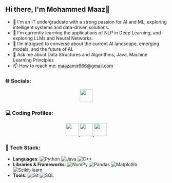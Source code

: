 ## Hi there, I'm Mohammed Maaz👋

<!--
**Themaazaamir46/Themaazaamir46** is a ✨ _special_ ✨ repository because its `README.md` (this file) appears on your GitHub profile.

Here are some ideas to get you started:
-->

- 🔭 I'm an IT undergraduate with a strong passion for AI and ML, exploring intelligent systems and data-driven solutions.
- 🌱 I'm currently learning the applications of NLP in Deep Learning, and exploring LLMs and Neural Networks.
- 🤔 I’m intrigued to converse about the current AI landscape, emerging models, and the future of AI.
- 💬 Ask me about Data Structures and Algorithms, Java, Machine Learning Principles
- 📫 How to reach me: maazamir666@gmail.com


### 🌐 Socials:
<p align="center">
    <a href="https://www.linkedin.com/in/maazaamir46/">
        <img src="https://img.shields.io/badge/LinkedIn-%230077B5?style=for-the-badge&logo=LinkedIn&logoColor=white" height="40">
    </a>
</p>

### 💻 Coding Profiles:
<p align="center">
    <a href="https://leetcode.com/u/themaazaamir46/">
        <img src="https://img.shields.io/badge/LeetCode-%23FFA116?style=for-the-badge&logo=LeetCode&logoColor=white" height="40">
    </a>
    <a href="https://www.codechef.com/users/maazamir666">
        <img src="https://img.shields.io/badge/CodeChef-%23D74A16?style=for-the-badge&logo=CodeChef&logoColor=white" height="40">
    </a>
    <a href="https://www.hackerrank.com/profile/maazamir666">
        <img src="https://img.shields.io/badge/HackerRank-%2300A4A6?style=for-the-badge&logo=HackerRank&logoColor=white" height="40">
    </a>
</p>


### 🚀 Tech Stack:
- **Languages**:
  ![Python](https://img.shields.io/badge/Python-3776AB?style=flat&logo=python&logoColor=white)
  ![Java](https://img.shields.io/badge/Java-%23ED8B00.svg?style=flat&logo=java&logoColor=white)
  ![C++](https://img.shields.io/badge/C%2B%2B-00599C?style=flat&logo=c%2B%2B&logoColor=white)
- **Libraries & Frameworks**:
  ![NumPy](https://img.shields.io/badge/NumPy-%23013243.svg?style=flat&logo=numpy&logoColor=white)
  ![Pandas](https://img.shields.io/badge/Pandas-150458?style=flat&logo=pandas&logoColor=white)
  ![Matplotlib](https://img.shields.io/badge/Matplotlib-%23E24C43.svg?style=flat&logo=matplotlib&logoColor=white)
  ![Scikit-learn](https://img.shields.io/badge/Scikit--learn-F7931E?style=flat&logo=scikit-learn&logoColor=white)
- **Tools**:
  ![Git](https://img.shields.io/badge/Git-%23F05032.svg?style=flat&logo=git&logoColor=white)
  ![SQL](https://img.shields.io/badge/SQL-4479A1?style=flat&logo=mysql&logoColor=white)



